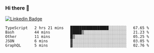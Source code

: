 ### Hi there 👋

[![Linkedin Badge](https://img.shields.io/badge/-Adroaldo%20Pagliari-6633cc?style=flat-square&logo=Linkedin&logoColor=white&link=https://www.linkedin.com/in/adroaldo-pagliari-5856363b/)](https://www.linkedin.com/in/adroaldo-pagliari-5856363b/)

<!--
**adroaldopagliari/adroaldopagliari** is a ✨ _special_ ✨ repository because its `README.md` (this file) appears on your GitHub profile.

Here are some ideas to get you started:

- 🔭 I’m currently working on ...
- 🌱 I’m currently learning ...
- 👯 I’m looking to collaborate on ...
- 🤔 I’m looking for help with ...
- 💬 Ask me about ...
- 📫 How to reach me: ...
- 😄 Pronouns: ...
- ⚡ Fun fact: ...
-->

<!--START_SECTION:waka-->
```text
TypeScript   2 hrs 21 mins   █████████████████░░░░░░░░   67.65 % 
Bash         44 mins         █████▒░░░░░░░░░░░░░░░░░░░   21.23 % 
Other        11 mins         █▒░░░░░░░░░░░░░░░░░░░░░░░   05.25 % 
JSON         6 mins          ▓░░░░░░░░░░░░░░░░░░░░░░░░   03.05 % 
GraphQL      5 mins          ▓░░░░░░░░░░░░░░░░░░░░░░░░   02.76 % 
```
<!--END_SECTION:waka-->
